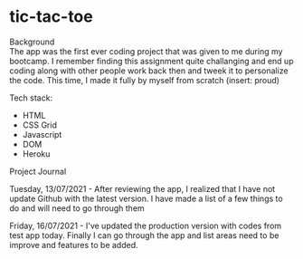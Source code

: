 # tic-tac-toe

Background <br>
The app was the first ever coding project that was given to me during my bootcamp. I remember finding this assignment quite challanging and end up coding along with other people work back then and tweek it to personalize the code. This time, I made it fully by myself from scratch (insert: proud)

Tech stack:

- HTML
- CSS Grid
- Javascript
- DOM
- Heroku

Project Journal

Tuesday, 13/07/2021 - After reviewing the app, I realized that I have not update Github with the latest version. I have made a list of a few things to do and will need to go through them

Friday, 16/07/2021 - I've updated the production version with codes from test app today. Finally I can go through the app and list areas need to be improve and features to be added.
